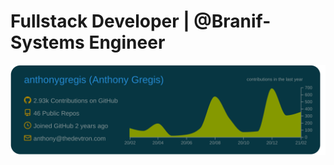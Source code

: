 # Fullstack Developer | @Branif-Systems Engineer

[![](https://raw.githubusercontent.com/anthonygregis/profile-card/master/profile-summary-card-output/solarized_dark/0-profile-details.svg)](https://github.com/vn7n24fzkq/github-profile-summary-cards)

